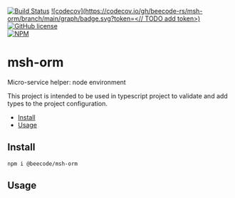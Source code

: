 [![Build Status](https://beecode.semaphoreci.com/badges/msh-orm/branches/main.svg?style=shields)](https://beecode.semaphoreci.com/projects/msh-orm)
[![codecov](https://codecov.io/gh/beecode-rs/msh-orm/branch/main/graph/badge.svg?token=<// TODO add token>)](https://codecov.io/gh/beecode-rs/msh-orm)
[![GitHub license](https://img.shields.io/github/license/beecode-rs/msh-orm)](https://github.com/beecode-rs/msh-orm/blob/main/LICENSE)  
[![NPM](https://nodei.co/npm/@beecode/msh-orm.png)](https://nodei.co/npm/@beecode/msh-orm)

# msh-orm

Micro-service helper: node environment

This project is intended to be used in typescript project to validate and add types to the project configuration.

<!-- toc -->

- [Install](#install)
- [Usage](#usage)

<!-- tocstop -->

## Install

`npm i @beecode/msh-orm`

## Usage
